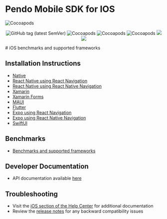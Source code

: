 # Pendo Mobile SDK for IOS
<!-- ![Cocoapods platforms](https://img.shields.io/cocoapods/p/Pendo) 
![Cocoapods](https://img.shields.io/cocoapods/v/Pendo)
![Cocoapods](https://img.shields.io/cocoapods/l/Pendo) -->
![Cocoapods](https://img.shields.io/badge/cocoapods-compatibale-brightgreen)


<div align="center">

![GitHub tag (latest SemVer)](https://img.shields.io/github/v/tag/pendo-io/pendo-mobile-ios?color=brightgreen&label=version&sort=semver)
![Cocoapods](https://img.shields.io/badge/xcframework-compatibale-brightgreen)
![Cocoapods](https://img.shields.io/badge/cocoapods-compatibale-brightgreen)
![Cocoapods](https://img.shields.io/badge/manual%20integration-compatibale-brightgreen)
[![](https://img.shields.io/endpoint?url=https%3A%2F%2Fswiftpackageindex.com%2Fapi%2Fpackages%2Fpendo-io%2Fpendo-mobile-ios%2Fbadge%3Ftype%3Dswift-versions)](https://swiftpackageindex.com/pendo-io/pendo-mobile-ios)
[![](https://img.shields.io/endpoint?url=https%3A%2F%2Fswiftpackageindex.com%2Fapi%2Fpackages%2Fpendo-io%2Fpendo-mobile-ios%2Fbadge%3Ftype%3Dplatforms)](https://swiftpackageindex.com/pendo-io/pendo-mobile-ios)

</div>
# iOS benchmarks and supported frameworks

## Installation Instructions 
- [Native](/ios/pnddocs/native-ios.md)
- [React Native using React Navigation](/ios/pnddocs/rn-ios.md)
- [React Native using React Native Navigation](/ios/pnddocs/rnn-ios.md)
- [Xamarin](/ios/pnddocs/xamarin-ios.md)
- [Xamarin Forms](/ios/pnddocs/xamarin_forms-ios.md)
- [MAUI](/ios/pnddocs/xamarin_maui-ios.md)
- [Flutter](/ios/pnddocs/flutter-ios.md)
- [Expo using React Navigation](/ios/pnddocs/expo_rn.md)
- [Expo using React Native Navigation](/ios/pnddocs/expo_rnn.md)
- [SwiftUI](/ios/pnddocs/swiftui.md)

## Benchmarks
- [Benchmarks and supported frameworks](/ios/benchmarks/benchmarks.md)

## Developer Documentation
- API documentation available [here](https://support.pendo.io/hc/en-us/articles/360055603992-IOS-Developer-API-Documentation-)

## Troubleshooting
- Visit the [iOS section of the Help Center](https://help.pendo.io/resources/support-library/installation/iOS-troubleshooting.html) for additional documentation 
- Review the [release notes](https://developers.pendo.io/category/mobile-sdk/) for any backward compatibility issues
